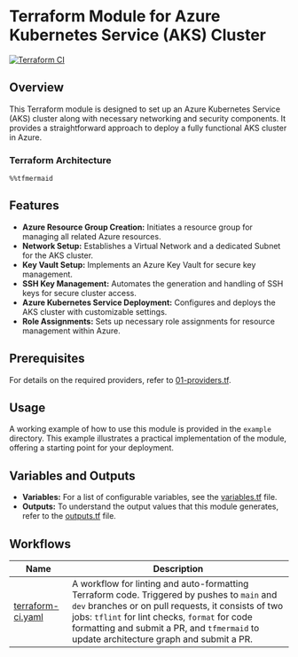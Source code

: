 # Terraform Module for Azure Kubernetes Service (AKS) Cluster

[![Terraform CI](https://github.com/PashmakGuru/terraform-azure-kubernetes-cluster/actions/workflows/terraform-ci.yaml/badge.svg)](https://github.com/PashmakGuru/terraform-azure-kubernetes-cluster/actions/workflows/terraform-ci.yaml)

## Overview

This Terraform module is designed to set up an Azure Kubernetes Service (AKS) cluster along with necessary networking and security components. It provides a straightforward approach to deploy a fully functional AKS cluster in Azure.

### Terraform Architecture
```mermaid
%%tfmermaid
```

## Features

- **Azure Resource Group Creation:** Initiates a resource group for managing all related Azure resources.
- **Network Setup:** Establishes a Virtual Network and a dedicated Subnet for the AKS cluster.
- **Key Vault Setup:** Implements an Azure Key Vault for secure key management.
- **SSH Key Management:** Automates the generation and handling of SSH keys for secure cluster access.
- **Azure Kubernetes Service Deployment:** Configures and deploys the AKS cluster with customizable settings.
- **Role Assignments:** Sets up necessary role assignments for resource management within Azure.

## Prerequisites

For details on the required providers, refer to [01-providers.tf](01-providers.tf).

## Usage

A working example of how to use this module is provided in the `example` directory. This example illustrates a practical implementation of the module, offering a starting point for your deployment.

## Variables and Outputs

- **Variables:** For a list of configurable variables, see the [variables.tf](variables.tf) file.
- **Outputs:** To understand the output values that this module generates, refer to the [outputs.tf](outputs.tf) file.

## Workflows
| Name | Description |
|---|---|
| [terraform-ci.yaml](.github/workflows/terraform-ci.yaml) | A workflow for linting and auto-formatting Terraform code. Triggered by pushes to  `main` and `dev` branches or on pull requests, it consists of two jobs: `tflint` for lint checks, `format` for code formatting and submit a PR, and `tfmermaid` to update architecture graph and submit a PR. |
